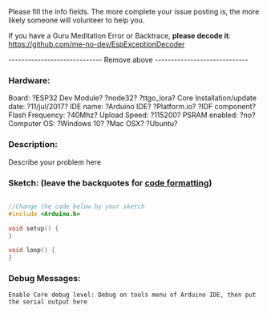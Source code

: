 Please fill the info fields. The more complete your issue posting is, the more likely someone will volunteer to help you.

If you have a Guru Meditation Error or Backtrace, **please decode it**:
https://github.com/me-no-dev/EspExceptionDecoder

----------------------------- Remove above -----------------------------


### Hardware:
Board:							?ESP32 Dev Module? ?node32? ?ttgo_lora?
Core Installation/update date:				?11/jul/2017?
IDE name:						?Arduino IDE? ?Platform.io? ?IDF component?
Flash Frequency:					?40Mhz?
Upload Speed:						?115200?
PSRAM enabled:						?no?
Computer OS:						?Windows 10? ?Mac OSX? ?Ubuntu?


### Description:
Describe your problem here


### Sketch: (leave the backquotes for [code formatting](https://help.github.com/articles/creating-and-highlighting-code-blocks/))
```cpp

//Change the code below by your sketch
#include <Arduino.h>

void setup() {
}

void loop() {
}
```

### Debug Messages:
```
Enable Core debug level: Debug on tools menu of Arduino IDE, then put the serial output here 
```
